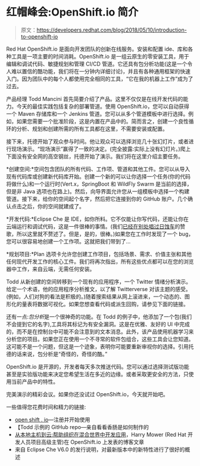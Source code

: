 # 红帽峰会:OpenShift.io 简介

> 原文：<https://developers.redhat.com/blog/2018/05/10/introduction-to-openshift-io>

Red Hat OpenShift.io 是面向开发团队的创新在线服务。安装和配置 ide、库和各种工具是一项主要的时间消耗。OpenShift.io 是一组云原生的零安装工具，用于编辑和调试代码、敏捷规划和管理 CI/CD 管道。它还具有包分析功能(这是一个令人难以置信的酷功能，我们将在一分钟内详细讨论)，并且有各种通用框架的快速入门。因为团队中的每个人都使用完全相同的工具，“它在我的机器上工作”成为了过去。

产品经理 Todd Mancini 首先简要介绍了产品。这里不仅仅是在线开发代码的能力。今天的最佳实践包括复杂的部署管道。使用 OpenShift.io，您可以自动获得一个 Maven 存储库和一个 Jenkins 管道。您可以从多个管道模板中进行选择。例如，如果您需要一个批准阶段，这是内置在产品中的。简而言之，创建一个良性循环的分析、规划和创建所需的所有工具都在这里，不需要安装或配置。

接下来，托德开始了观众参与时间。他让观众可以选择浏览几十张幻灯片，或者进行现场演示。“现场演示”赢得了一致的决定。(完全披露:实际上没有幻灯片。)爬上下面没有安全网的高空钢丝，托德开始了演示。我们将在这里介绍主要任务。

*创建空间:*空间包含团队的所有代码、工作项、管道和其他工件。您可以从导入现有代码库或创建新代码库开始。创建一个新的可以让你选择一个任务(你的代码将做什么)和一个运行时(Vert.x，SpringBoot 和 WildFly Swarm 是当前的选择，但是非 Java 选项也在路上)。然后，向导界面允许您从一组模板中选择一个构建管道。接下来，给你的空间起个名字，然后把它连接到你的 GitHub 账户。几个确认点击之后，你的空间就建成了。

*开发代码:*Eclipse Che 是 IDE，如你所料。它不仅能让你写代码，还能让你在云端运行和调试代码，这是一件很棒的事情。(我们[已经在别处唱过日蚀车](https://developers.redhat.com/products/che/overview/)的赞歌，所以这里就不赘述了。但是，是的，很棒。)如果您在工作时发现了一个 bug，您可以很容易地创建一个工作项。这就把我们带到了...

*规划项目:*Plan 选项卡允许您创建工作项目，包括场景、需求、价值主张和其他任何现代开发工作的核心工件。我们将再次指出，所有这些优点都可以在您的浏览器中工作，来自云端，无需任何安装。

Todd 从新创建的空间转移到一个现有的应用程序，一个 Twitter 情绪分析演示。给定一个术语，他的应用程序分析推文，以了解 Twitterverse 对该主题的感受。(例如，人们对狗的看法是积极的。)随着搜索结果从网上滚进来，一个动态的、图形化的量表将数据可视化。如果您想查看代码或派生回购，请参见下面的链接。

还有一点:*包分析*是一个很神奇的功能。在 Todd 的例子中，他添加了一个包(我们不会提到它的名字),工具将其标记为有安全漏洞。这是在优雅、友好的 UI 中完成的，而不是在控制台中可能不会注意到的文本消息。此外，该产品使用机器学习来分析您的项目。如果您正在使用一个不寻常的软件包组合，这些工具会让您知道。这可能不是一个问题，但这是一个迹象，表明你可能要重新审视你的选择。引用托德的话来说，包分析是“奇怪的，奇怪的酷。”

OpenShift.io 是开源的，开发者每天多次推送代码。您可以通过选择测试版功能甚至是实验版功能来决定您希望生活在多近的边缘。或者采取更安全的方法，只使用当前产品中的特性。

完美演示的精彩会议。如果你还没试过 OpenShift.io，今天就开始吧。

一些值得您花费时间和精力的链接:

*   [open shift . io](https://openshift.io)—注册并开始使用
*   【Todd 示例的 GitHub repo—亲自看看香肠是如何制作的
*   [从本地主机到云:帮助组织在混合世界中开发应用](https://developers.redhat.com/blog/2018/05/09/helping-organizations-develop-hybrid-world/#more-492977)，Harry Mower (Red Hat 开发人员项目高级主管)在 OpenShift.io 上发表的博客文章
*   来自 Eclipse Che V6.0 的发行说明，对最新版本中的新特性进行了很好的概述